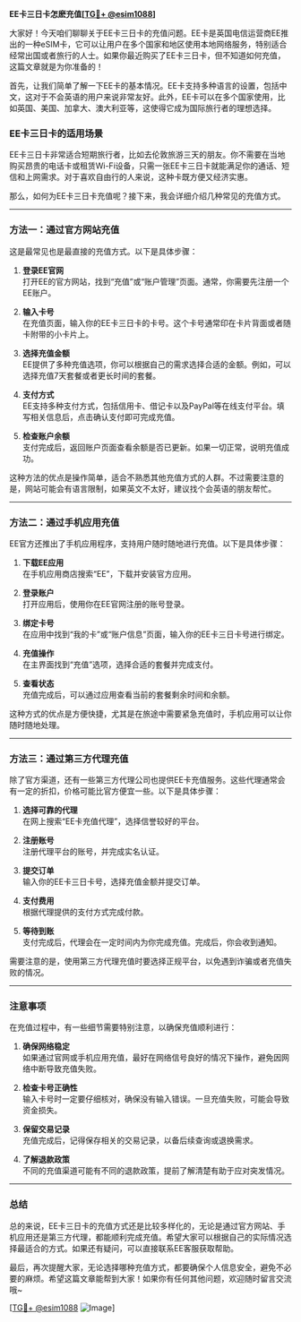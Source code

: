 **EE卡三日卡怎麽充值[[TG💪+ @esim1088](https://t.me/s/esim1088)]**

大家好！今天咱们聊聊关于EE卡三日卡的充值问题。EE卡是英国电信运营商EE推出的一种eSIM卡，它可以让用户在多个国家和地区使用本地网络服务，特别适合经常出国或者旅行的人士。如果你最近购买了EE卡三日卡，但不知道如何充值，这篇文章就是为你准备的！

首先，让我们简单了解一下EE卡的基本情况。EE卡支持多种语言的设置，包括中文，这对于不会英语的用户来说非常友好。此外，EE卡可以在多个国家使用，比如英国、美国、加拿大、澳大利亚等，这使得它成为国际旅行者的理想选择。

### EE卡三日卡的适用场景

EE卡三日卡非常适合短期旅行者，比如去伦敦旅游三天的朋友。你不需要在当地购买昂贵的电话卡或租赁Wi-Fi设备，只需一张EE卡三日卡就能满足你的通话、短信和上网需求。对于喜欢自由行的人来说，这种卡既方便又经济实惠。

那么，如何为EE卡三日卡充值呢？接下来，我会详细介绍几种常见的充值方式。

---

### 方法一：通过官方网站充值

这是最常见也是最直接的充值方式。以下是具体步骤：

1. **登录EE官网**  
   打开EE的官方网站，找到“充值”或“账户管理”页面。通常，你需要先注册一个EE账户。

2. **输入卡号**  
   在充值页面，输入你的EE卡三日卡的卡号。这个卡号通常印在卡片背面或者随卡附带的小卡片上。

3. **选择充值金额**  
   EE提供了多种充值选项，你可以根据自己的需求选择合适的金额。例如，可以选择充值7天套餐或者更长时间的套餐。

4. **支付方式**  
   EE支持多种支付方式，包括信用卡、借记卡以及PayPal等在线支付平台。填写相关信息后，点击确认支付即可完成充值。

5. **检查账户余额**  
   支付完成后，返回账户页面查看余额是否已更新。如果一切正常，说明充值成功。

这种方法的优点是操作简单，适合不熟悉其他充值方式的人群。不过需要注意的是，网站可能会有语言限制，如果英文不太好，建议找个会英语的朋友帮忙。

---

### 方法二：通过手机应用充值

EE官方还推出了手机应用程序，支持用户随时随地进行充值。以下是具体步骤：

1. **下载EE应用**  
   在手机应用商店搜索“EE”，下载并安装官方应用。

2. **登录账户**  
   打开应用后，使用你在EE官网注册的账号登录。

3. **绑定卡号**  
   在应用中找到“我的卡”或“账户信息”页面，输入你的EE卡三日卡号进行绑定。

4. **充值操作**  
   在主界面找到“充值”选项，选择合适的套餐并完成支付。

5. **查看状态**  
   充值完成后，可以通过应用查看当前的套餐剩余时间和余额。

这种方式的优点是方便快捷，尤其是在旅途中需要紧急充值时，手机应用可以让你随时随地处理。

---

### 方法三：通过第三方代理充值

除了官方渠道，还有一些第三方代理公司也提供EE卡充值服务。这些代理通常会有一定的折扣，价格可能比官方便宜一些。以下是具体步骤：

1. **选择可靠的代理**  
   在网上搜索“EE卡充值代理”，选择信誉较好的平台。

2. **注册账号**  
   注册代理平台的账号，并完成实名认证。

3. **提交订单**  
   输入你的EE卡三日卡号，选择充值金额并提交订单。

4. **支付费用**  
   根据代理提供的支付方式完成付款。

5. **等待到账**  
   支付完成后，代理会在一定时间内为你完成充值。完成后，你会收到通知。

需要注意的是，使用第三方代理充值时要选择正规平台，以免遇到诈骗或者充值失败的情况。

---

### 注意事项

在充值过程中，有一些细节需要特别注意，以确保充值顺利进行：

1. **确保网络稳定**  
   如果通过官网或手机应用充值，最好在网络信号良好的情况下操作，避免因网络中断导致充值失败。

2. **检查卡号正确性**  
   输入卡号时一定要仔细核对，确保没有输入错误。一旦充值失败，可能会导致资金损失。

3. **保留交易记录**  
   充值完成后，记得保存相关的交易记录，以备后续查询或退换需求。

4. **了解退款政策**  
   不同的充值渠道可能有不同的退款政策，提前了解清楚有助于应对突发情况。

---

### 总结

总的来说，EE卡三日卡的充值方式还是比较多样化的，无论是通过官方网站、手机应用还是第三方代理，都能顺利完成充值。希望大家可以根据自己的实际情况选择最适合的方式。如果还有疑问，可以直接联系EE客服获取帮助。

最后，再次提醒大家，无论选择哪种充值方式，都要确保个人信息安全，避免不必要的麻烦。希望这篇文章能帮到大家！如果你有任何其他问题，欢迎随时留言交流哦~

[[TG💪+ @esim1088](https://t.me/s/esim1088) ![Image](https://i.postimg.cc/4NQfJmqS/Snipaste-2025-05-13-00-14-12.png)]